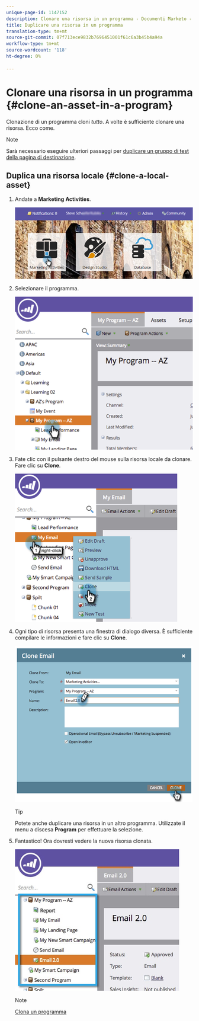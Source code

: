 ```yaml
---
unique-page-id: 1147152
description: Clonare una risorsa in un programma - Documenti Marketo - Documentazione del prodotto
title: Duplicare una risorsa in un programma
translation-type: tm+mt
source-git-commit: 07f713ece9832b7696451001f61c6a3b45b4a94a
workflow-type: tm+mt
source-wordcount: '118'
ht-degree: 0%

---
```



# Clonare una risorsa in un programma {#clone-an-asset-in-a-program}

Clonazione di un programma cloni _tutto_. A volte è sufficiente clonare una risorsa. Ecco come.

>[!NOTE]
>
>Sarà necessario eseguire ulteriori passaggi per [duplicare un gruppo di test della pagina di destinazione](/help/marketo/product-docs/demand-generation/landing-pages/landing-page-actions/cloning-a-landing-page-test-group.md).

## Duplica una risorsa locale {#clone-a-local-asset}

1. Andate a **Marketing** **Activities**.

   ![](assets/login-marketing-activities.png)

1. Selezionare il programma.

   ![](assets/image2014-9-23-15-3a56-3a12.png)

1. Fate clic con il pulsante destro del mouse sulla risorsa locale da clonare. Fare clic su **Clone**.

   ![](assets/image2014-9-23-15-3a56-3a25.png)

1. Ogni tipo di risorsa presenta una finestra di dialogo diversa. È sufficiente compilare le informazioni e fare clic su **Clone**.

   ![](assets/image2014-9-23-15-3a56-3a34.png)

   >[!TIP]
   >
   >Potete anche duplicare una risorsa in un altro programma. Utilizzate il menu a discesa **Program** per effettuare la selezione.

1. Fantastico! Ora dovresti vedere la nuova risorsa clonata.

   ![](assets/report.jpg)

   >[!NOTE]
   >
   >[Clona un programma](/help/marketo/product-docs/core-marketo-concepts/programs/working-with-programs/clone-a-program.md)
